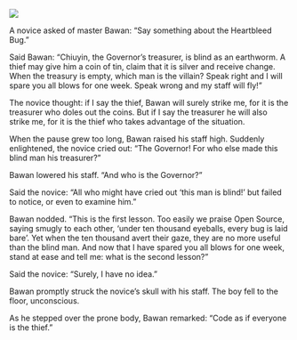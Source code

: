 ![](/pages/case-140/heartbleed.jpg)

A novice asked of master Bawan: “Say something about the Heartbleed Bug.”

Said Bawan: “Chiuyin, the Governor’s treasurer, is blind as an
earthworm.  A thief may give him a coin of tin, claim that
it is silver and receive change.  When the treasury is empty,
which man is the villain?
Speak right and I will spare you all blows for one week.
Speak wrong and my staff will fly!”

The novice thought: if I say the thief, Bawan will surely
strike me, for it is the treasurer who doles out the coins.  But
if I say the treasurer he will also strike me, for it is the
thief who takes advantage of the situation.

When the pause grew too long, Bawan raised his staff high.
Suddenly enlightened, the novice cried out:
“The Governor! For who else made this blind man his
treasurer?”

Bawan lowered his staff. “And who is the Governor?”

Said the novice: “All who might have cried out ‘this man is blind!’
but failed to notice, or even to examine him.”

Bawan nodded.  “This is the first lesson.  Too easily we
praise Open Source, saying smugly to each other, ‘under ten
thousand eyeballs, every bug is laid bare’.  Yet when the
ten thousand avert their gaze, they are no more useful than
the blind man.  And now that I have spared you all
blows for one week, stand at ease and tell me: what is the
second lesson?”

Said the novice: “Surely, I have no idea.”

Bawan promptly struck the novice’s skull with his staff.
The boy fell to the floor, unconscious.

As he stepped over the prone body, Bawan
remarked: “Code as if everyone is the thief.”

